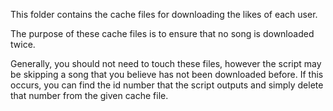 This folder contains the cache files for downloading the likes of each user.

The purpose of these cache files is to ensure that no song is downloaded twice.

Generally, you should not need to touch these files, however the script may be skipping a song that you believe has not been downloaded before. If this occurs, you can find the id number that the script outputs and simply delete that number from the given cache file.
